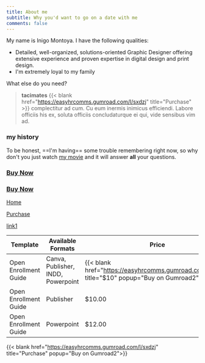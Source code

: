 ```yaml
---
title: About me
subtitle: Why you'd want to go on a date with me
comments: false
---
```


My name is Inigo Montoya. I have the following qualities:

- Detailed, well-organized, solutions-oriented Graphic Designer offering extensive experience and proven expertise in digital design and print design.
- I'm extremely loyal to my family

What else do you need?

> **tacimates** {{< blank  href="https://easyhrcomms.gumroad.com/l/sxdzj" title="Purchase" >}} complectitur ad cum. Cu eum inermis inimicus efficiendi. Labore officiis his ex, soluta officiis concludaturque ei qui, vide sensibus vim ad.


### my history

To be honest, ==I'm having== some trouble remembering right now, so why don't you just watch [my movie](https://en.wikipedia.org/wiki/The_Princess_Bride_%28film%29) and it will answer **all** your questions. 

### [Buy Now](https://buy.stripe.com/test_7sIcN7cDM5MBbwkeUV "Secure Checkout")


### [Buy Now](https://easyhrcomms.gumroad.com/l/sxdzj "Buy on Gumroad")
 [Home](/ "back to the top")
 

[Purchase](https://easyhrcomms.gumroad.com/l/sxdzj "Purchase on Gumroad")


[link1](../something/ "title")

| Template | Available Formats | Price |
| --- | ----------- | -------------- |
| Open Enrollment Guide | Canva, Publisher, INDD, Powerpoint | {{< blank  href="https://easyhrcomms.gumroad.com/l/sxdzj" title="$10" popup="Buy on Gumroad2">}} |
| Open Enrollment Guide | Publisher | $10.00 |
| Open Enrollment Guide | Powerpoint | $12.00 |


{{< blank  href="https://easyhrcomms.gumroad.com/l/sxdzj" title="Purchase" popup="Buy on Gumroad2">}}

